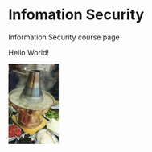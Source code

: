 # Infomation Security
Information Security  course page 

  Hello World!


<img alt="alt_text" width="100px" src="hotpot2.jpg" />
